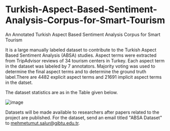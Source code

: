 # Turkish-Aspect-Based-Sentiment-Analysis-Corpus-for-Smart-Tourism
An Annotated Turkish Aspect Based Sentiment Analysis Corpus for Smart Tourism

It is a large manually labeled dataset to contribute to the Turkish Aspect Based Sentiment Analysis (ABSA) studies. Aspect terms were extracted from TripAdvisor reviews of 34 tourism centers in Turkey. Each aspect term in the dataset was labeled by 7 annotators. Majority voting was used to determine the final aspect terms and to determine the ground truth label.There are 4482 explicit aspect terms and 21691 implicit aspect terms in the datset. 

The dataset statistics are as in the Table given below.

![image](https://user-images.githubusercontent.com/87012801/125198472-ab1ac080-e26a-11eb-9abf-8a2b7d66631c.png)

Datasets will be made available to researchers after papers related to the project are published. For the dataset, send an email titled "ABSA Dataset" to mehmetumut.salur@gibtu.edu.tr.
